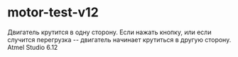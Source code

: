 # motor-test-v12
Двигатель крутится в одну сторону. Если нажать кнопку, или если случится перегрузка -- двигатель начинает крутиться в другую сторону. 
Atmel Studio 6.12